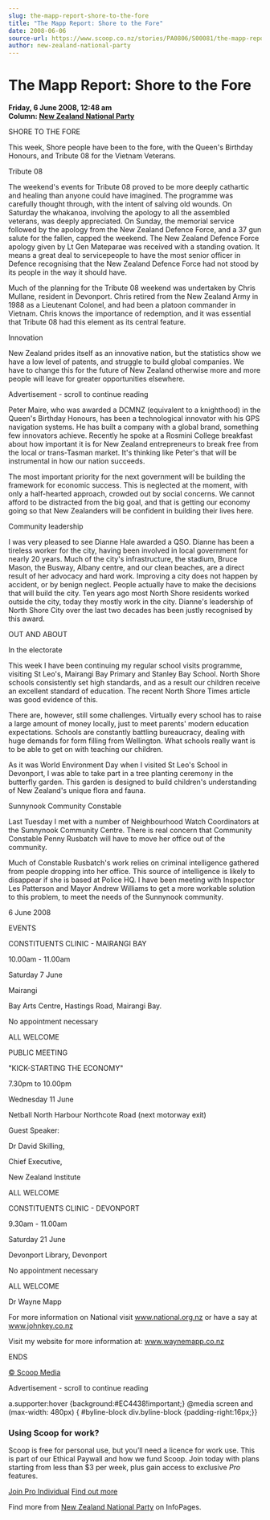 ```yaml
---
slug: the-mapp-report-shore-to-the-fore
title: "The Mapp Report: Shore to the Fore"
date: 2008-06-06
source-url: https://www.scoop.co.nz/stories/PA0806/S00081/the-mapp-report-shore-to-the-fore.htm
author: new-zealand-national-party
---
```

The Mapp Report: Shore to the Fore
==================================

**Friday, 6 June 2008, 12:48 am**  
**Column: [New Zealand National Party](https://info.scoop.co.nz/New_Zealand_National_Party)**

SHORE TO THE FORE

This week, Shore people have been to the fore, with the Queen's Birthday Honours, and Tribute 08 for the Vietnam Veterans.

Tribute 08

The weekend's events for Tribute 08 proved to be more deeply cathartic and healing than anyone could have imagined. The programme was carefully thought through, with the intent of salving old wounds. On Saturday the whakanoa, involving the apology to all the assembled veterans, was deeply appreciated. On Sunday, the memorial service followed by the apology from the New Zealand Defence Force, and a 37 gun salute for the fallen, capped the weekend. The New Zealand Defence Force apology given by Lt Gen Mateparae was received with a standing ovation. It means a great deal to servicepeople to have the most senior officer in Defence recognising that the New Zealand Defence Force had not stood by its people in the way it should have.

Much of the planning for the Tribute 08 weekend was undertaken by Chris Mullane, resident in Devonport. Chris retired from the New Zealand Army in 1988 as a Lieutenant Colonel, and had been a platoon commander in Vietnam. Chris knows the importance of redemption, and it was essential that Tribute 08 had this element as its central feature.

Innovation

New Zealand prides itself as an innovative nation, but the statistics show we have a low level of patents, and struggle to build global companies. We have to change this for the future of New Zealand otherwise more and more people will leave for greater opportunities elsewhere.

Advertisement - scroll to continue reading





Peter Maire, who was awarded a DCMNZ (equivalent to a knighthood) in the Queen's Birthday Honours, has been a technological innovator with his GPS navigation systems. He has built a company with a global brand, something few innovators achieve. Recently he spoke at a Rosmini College breakfast about how important it is for New Zealand entrepreneurs to break free from the local or trans-Tasman market. It's thinking like Peter's that will be instrumental in how our nation succeeds.

The most important priority for the next government will be building the framework for economic success. This is neglected at the moment, with only a half-hearted approach, crowded out by social concerns. We cannot afford to be distracted from the big goal, and that is getting our economy going so that New Zealanders will be confident in building their lives here.

Community leadership

I was very pleased to see Dianne Hale awarded a QSO. Dianne has been a tireless worker for the city, having been involved in local government for nearly 20 years. Much of the city's infrastructure, the stadium, Bruce Mason, the Busway, Albany centre, and our clean beaches, are a direct result of her advocacy and hard work. Improving a city does not happen by accident, or by benign neglect. People actually have to make the decisions that will build the city. Ten years ago most North Shore residents worked outside the city, today they mostly work in the city. Dianne's leadership of North Shore City over the last two decades has been justly recognised by this award.

OUT AND ABOUT

In the electorate

This week I have been continuing my regular school visits programme, visiting St Leo's, Mairangi Bay Primary and Stanley Bay School. North Shore schools consistently set high standards, and as a result our children receive an excellent standard of education. The recent North Shore Times article was good evidence of this.

There are, however, still some challenges. Virtually every school has to raise a large amount of money locally, just to meet parents' modern education expectations. Schools are constantly battling bureaucracy, dealing with huge demands for form filling from Wellington. What schools really want is to be able to get on with teaching our children.

As it was World Environment Day when I visited St Leo's School in Devonport, I was able to take part in a tree planting ceremony in the butterfly garden. This garden is designed to build children's understanding of New Zealand's unique flora and fauna.

Sunnynook Community Constable

Last Tuesday I met with a number of Neighbourhood Watch Coordinators at the Sunnynook Community Centre. There is real concern that Community Constable Penny Rusbatch will have to move her office out of the community.

Much of Constable Rusbatch's work relies on criminal intelligence gathered from people dropping into her office. This source of intelligence is likely to disappear if she is based at Police HQ. I have been meeting with Inspector Les Patterson and Mayor Andrew Williams to get a more workable solution to this problem, to meet the needs of the Sunnynook community.

6 June 2008

  
EVENTS

CONSTITUENTS CLINIC - MAIRANGI BAY

10.00am - 11.00am

Saturday 7 June

Mairangi

Bay Arts Centre, Hastings Road, Mairangi Bay.

No appointment necessary

ALL WELCOME

PUBLIC MEETING

\"KICK-STARTING THE ECONOMY"

7.30pm to 10.00pm

Wednesday 11 June

Netball North Harbour Northcote Road (next motorway exit)

Guest Speaker:

Dr David Skilling,

Chief Executive,

New Zealand Institute

ALL WELCOME

CONSTITUENTS CLINIC - DEVONPORT

9.30am - 11.00am

Saturday 21 June

Devonport Library, Devonport

No appointment necessary

ALL WELCOME

  
Dr Wayne Mapp

For more information on National visit www.national.org.nz or have a say at www.johnkey.co.nz

Visit my website for more information at: www.waynemapp.co.nz

ENDS  

[© Scoop Media](http://www.scoop.co.nz/about/terms.html)  

Advertisement - scroll to continue reading



a.supporter:hover {background:#EC4438!important;} @media screen and (max-width: 480px) { #byline-block div.byline-block {padding-right:16px;}}

### Using Scoop for work?

Scoop is free for personal use, but you’ll need a licence for work use. This is part of our Ethical Paywall and how we fund Scoop. Join today with plans starting from less than $3 per week, plus gain access to exclusive _Pro_ features.  
  
[Join Pro Individual](https://pro.scoop.co.nz/Individual/?from=ProIn24) [Find out more](https://pro.scoop.co.nz/using-scoop-for-work/?from=ProIn24)

Find more from [New Zealand National Party](https://info.scoop.co.nz/New_Zealand_National_Party) on InfoPages.